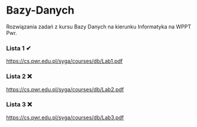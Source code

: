 # Bazy-Danych
Rozwiązania zadań z kursu Bazy Danych na kierunku Informatyka na WPPT Pwr.
### Lista 1 ✔
https://cs.pwr.edu.pl/syga/courses/db/Lab1.pdf
### Lista 2 ❌
https://cs.pwr.edu.pl/syga/courses/db/Lab2.pdf
### Lista 3 ❌
https://cs.pwr.edu.pl/syga/courses/db/Lab3.pdf
